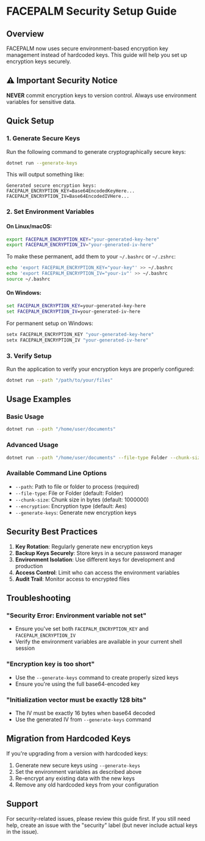 # FACEPALM Security Setup Guide

## Overview

FACEPALM now uses secure environment-based encryption key management instead of hardcoded keys. This guide will help you set up encryption keys securely.

## ⚠️ Important Security Notice

**NEVER** commit encryption keys to version control. Always use environment variables for sensitive data.

## Quick Setup

### 1. Generate Secure Keys

Run the following command to generate cryptographically secure keys:

```bash
dotnet run --generate-keys
```

This will output something like:
```
Generated secure encryption keys:
FACEPALM_ENCRYPTION_KEY=Base64EncodedKeyHere...
FACEPALM_ENCRYPTION_IV=Base64EncodedIVHere...
```

### 2. Set Environment Variables

#### On Linux/macOS:
```bash
export FACEPALM_ENCRYPTION_KEY="your-generated-key-here"
export FACEPALM_ENCRYPTION_IV="your-generated-iv-here"
```

To make these permanent, add them to your `~/.bashrc` or `~/.zshrc`:
```bash
echo 'export FACEPALM_ENCRYPTION_KEY="your-key"' >> ~/.bashrc
echo 'export FACEPALM_ENCRYPTION_IV="your-iv"' >> ~/.bashrc
source ~/.bashrc
```

#### On Windows:
```cmd
set FACEPALM_ENCRYPTION_KEY=your-generated-key-here
set FACEPALM_ENCRYPTION_IV=your-generated-iv-here
```

For permanent setup on Windows:
```cmd
setx FACEPALM_ENCRYPTION_KEY "your-generated-key-here"
setx FACEPALM_ENCRYPTION_IV "your-generated-iv-here"
```

### 3. Verify Setup

Run the application to verify your encryption keys are properly configured:

```bash
dotnet run --path "/path/to/your/files"
```

## Usage Examples

### Basic Usage
```bash
dotnet run --path "/home/user/documents"
```

### Advanced Usage
```bash
dotnet run --path "/home/user/documents" --file-type Folder --chunk-size 2000000 --encryption Aes
```

### Available Command Line Options

- `--path`: Path to file or folder to process (required)
- `--file-type`: File or Folder (default: Folder)
- `--chunk-size`: Chunk size in bytes (default: 1000000)
- `--encryption`: Encryption type (default: Aes)
- `--generate-keys`: Generate new encryption keys

## Security Best Practices

1. **Key Rotation**: Regularly generate new encryption keys
2. **Backup Keys Securely**: Store keys in a secure password manager
3. **Environment Isolation**: Use different keys for development and production
4. **Access Control**: Limit who can access the environment variables
5. **Audit Trail**: Monitor access to encrypted files

## Troubleshooting

### "Security Error: Environment variable not set"
- Ensure you've set both `FACEPALM_ENCRYPTION_KEY` and `FACEPALM_ENCRYPTION_IV`
- Verify the environment variables are available in your current shell session

### "Encryption key is too short"
- Use the `--generate-keys` command to create properly sized keys
- Ensure you're using the full base64-encoded key

### "Initialization vector must be exactly 128 bits"
- The IV must be exactly 16 bytes when base64 decoded
- Use the generated IV from `--generate-keys` command

## Migration from Hardcoded Keys

If you're upgrading from a version with hardcoded keys:

1. Generate new secure keys using `--generate-keys`
2. Set the environment variables as described above
3. Re-encrypt any existing data with the new keys
4. Remove any old hardcoded keys from your configuration

## Support

For security-related issues, please review this guide first. If you still need help, create an issue with the "security" label (but never include actual keys in the issue).